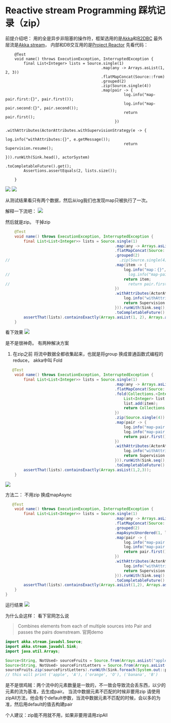 # Reactive stream Programming 踩坑记录（zip）
前提介绍吧：
用的全是异步非阻塞的操作符，框架选用的是[Akka](https://doc.akka.io/docs/akka/current/index.html)和[R2DBC](https://r2dbc.io)
最外层流是[Akka stream](https://doc.akka.io/docs/akka/current/stream/index.html)， 内部和DB交互用的是[Project Reactor](https://projectreactor.io/)
先看代码：
```
    @Test
    void name() throws ExecutionException, InterruptedException {
        final List<Integer> lists = Source.single(1)
                                          .map(any -> Arrays.asList(1, 2, 3))
                                          .flatMapConcat(Source::from)
                                          .grouped(2)
                                          .zip(Source.single(4))
                                          .map(pair -> {
                                                    log.info("map-pair.first:{}", pair.first());
                                                    log.info("map-pair.second:{}", pair.second());
                                                    return pair.first();
                                                })
                                          .withAttributes(ActorAttributes.withSupervisionStrategy(e -> {
                                                    log.info("withAttributes:{}", e.getMessage());
                                                    return Supervision.resume();
                                                })).runWith(Sink.head(), actorSystem)
                                          .toCompletableFuture().get();
        Assertions.assertEquals(2, lists.size());

    }
```
![](https://img2020.cnblogs.com/blog/914251/202004/914251-20200402211538665-1963794492.png)
![](https://img2020.cnblogs.com/blog/914251/202004/914251-20200402211737129-1242868949.png)

从测试结果看只有两个数据，然后从log我们也发现map只被执行了一次。

解释一下流吧： 
![](https://img2020.cnblogs.com/blog/914251/202004/914251-20200402212200521-817956900.png)

然后就是zip。
干掉zip
```java
    @Test
    void name() throws ExecutionException, InterruptedException {
        final List<List<Integer>> lists = Source.single(1)
                                                .map(any -> Arrays.asList(1, 2, 3))
                                                .flatMapConcat(Source::from)
                                                .grouped(2)
//                                                .zip(Source.single(4))
                                                .map(item -> {
                                                    log.info("map：{}", item);
//                                                    log.info("map-pair.second:{}", pair.second());
                                                    return item;
//                                                    return pair.first();
                                                })
                                                .withAttributes(ActorAttributes.withSupervisionStrategy(e -> {
                                                    log.info("withAttributes:{}", e.getMessage());
                                                    return Supervision.resume();
                                                })).runWith(Sink.seq(), actorSystem)
                                                .toCompletableFuture().get();
        assertThat(lists).containsExactly(Arrays.asList(1, 2), Arrays.asList(3));
    }
```
 看下效果
![](https://img2020.cnblogs.com/blog/914251/202004/914251-20200402213538620-1445454056.png)

是不是很神奇。
有两种解决方案
1. 在zip之前 将流中数据全都收集起来，也就是将group 换成普通函数式编程的reduce， akka中叫 Fold
```java
   @Test
    void name() throws ExecutionException, InterruptedException {
        final List<List<Integer>> lists = Source.single(1)
                                                .map(any -> Arrays.asList(1, 2, 3))
                                                .flatMapConcat(Source::from)
                                                .fold(Collections.<Integer>emptyList(), (array, item) ->{
                                                    List<Integer> list = new ArrayList<>(array);
                                                    list.add(item);
                                                    return Collections.unmodifiableList(list);
                                                })
                                                .zip(Source.single(4))
                                                .map(pair -> {
                                                    log.info("map-pair.first：{}", pair.first());
                                                    log.info("map-pair.second:{}", pair.second());
                                                    return pair.first();
                                                })
                                                .withAttributes(ActorAttributes.withSupervisionStrategy(e -> {
                                                    log.info("withAttributes:{}", e.getMessage());
                                                    return Supervision.resume();
                                                })).runWith(Sink.seq(), actorSystem)
                                                .toCompletableFuture().get();
        assertThat(lists).containsExactly(Arrays.asList(1,2,3));
    }
```
![](https://img2020.cnblogs.com/blog/914251/202004/914251-20200402215733423-847882980.png)

方法二： 不用zip 换成mapAsync
```java
   @Test
    void name() throws ExecutionException, InterruptedException {
        final List<List<Integer>> lists = Source.single(1)
                                                .map(any -> Arrays.asList(1, 2, 3))
                                                .flatMapConcat(Source::from)
                                                .grouped(2)
                                                .mapAsyncUnordered(1, list -> Mono.just(4).map(s -> Pair.create(list,s)).toFuture())
                                                .map(pair -> {
                                                    log.info("map-pair.first：{}", pair.first());
                                                    log.info("map-pair.second:{}", pair.second());
                                                    return pair.first();
                                                })
                                                .withAttributes(ActorAttributes.withSupervisionStrategy(e -> {
                                                    log.info("withAttributes:{}", e.getMessage());
                                                    return Supervision.resume();
                                                })).runWith(Sink.seq(), actorSystem)
                                                .toCompletableFuture().get();
        assertThat(lists).containsExactly(Arrays.asList(1,2), Arrays.asList(3));
    }
}
```
运行结果
![](https://img2020.cnblogs.com/blog/914251/202004/914251-20200402220340459-297197309.png)


为什么会这样：
看下官网怎么说
> Combines elements from each of multiple sources into Pair and passes the pairs downstream.
官网demo
```java
import akka.stream.javadsl.Source;
import akka.stream.javadsl.Sink;
import java.util.Arrays;

Source<String, NotUsed> sourceFruits = Source.from(Arrays.asList("apple", "orange", "banana"));
Source<String, NotUsed> sourceFirstLetters = Source.from(Arrays.asList("A", "O", "B"));
sourceFruits.zip(sourceFirstLetters).runWith(Sink.foreach(System.out::print), system);
// this will print ('apple', 'A'), ('orange', 'O'), ('banana', 'B')
```
是不是很鸡贼：两个流中的元素数量是一致的，不一致会导致流会丢东西，以少的元素的流为基准，去生成pair。
当流中数据元素不匹配的时候非要用zip 请使用zipAll方法，他会有个default参数，当流中数据元素不匹配的时候，会以多的为准，然后用default的值去构建pair

个人建议：zip能不用就不用，如果非要用请用zipAll
